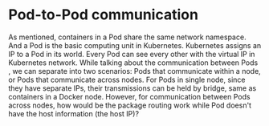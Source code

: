 # Pod-to-Pod communication
As mentioned, containers in a Pod share the same network namespace. And a Pod is the
basic computing unit in Kubernetes. Kubernetes assigns an IP to a Pod in its world. Every
Pod can see every other with the virtual IP in Kubernetes network. While talking about the
communication between Pods , we can separate into two scenarios: Pods that communicate
within a node, or Pods that communicate across nodes. For Pods in single node, since they
have separate IPs, their transmissions can be held by bridge, same as containers in a Docker
node. However, for communication between Pods across nodes, how would be the package
routing work while Pod doesn't have the host information (the host IP)?